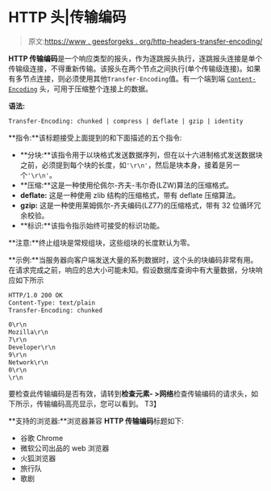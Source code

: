 # HTTP 头|传输编码

> 原文:[https://www . geesforgeks . org/http-headers-transfer-encoding/](https://www.geeksforgeeks.org/http-headers-transfer-encoding/)

**HTTP 传输编码**是一个响应类型的报头，作为逐跳报头执行，逐跳报头连接是单个传输级连接，不得重新传输。该报头在两个节点之间执行(单个传输级连接)。如果有多节点连接，则必须使用其他`Transfer-Encoding`值。有一个端到端 [`Content-Encoding`](https://www.geeksforgeeks.org/http-headers-content-encoding/) 头，可用于压缩整个连接上的数据。

**语法:**

```html
Transfer-Encoding: chunked | compress | deflate | gzip | identity
```

**指令:**该标题接受上面提到的和下面描述的五个指令:

*   **分块:**该指令用于以块格式发送数据序列，但在以十六进制格式发送数据块之前，必须提到每个块的长度，如`'\r\n'`，然后是块本身，接着是另一个`'\r\n'`。
*   **压缩:**这是一种使用伦佩尔-齐夫-韦尔奇(LZW)算法的压缩格式。
*   **deflate:** 这是一种使用 zlib 结构的压缩格式，带有 deflate 压缩算法。
*   **gzip:** 这是一种使用莱姆佩尔-齐夫编码(LZ77)的压缩格式，带有 32 位循环冗余校验。
*   **标识:**该指令指示始终可接受的标识功能。

**注意:**终止组块是常规组块，这些组块的长度默认为零。

**示例:**当服务器向客户端发送大量的系列数据时，这个头的块编码非常有用。在请求完成之前，响应的总大小可能未知。假设数据库查询中有大量数据，分块响应如下所示

```html
HTTP/1.0 200 OK 
Content-Type: text/plain 
Transfer-Encoding: chunked

0\r\n
Mozilla\r\n 
7\r\n
Developer\r\n
9\r\n
Network\r\n
0\r\n 
\r\n
```

要检查此传输编码是否有效，请转到**检查元素- >网络**检查传输编码的请求头，如下所示，传输编码高亮显示，您可以看到。
T3】

**支持的浏览器:**浏览器兼容 **HTTP 传输编码**标题如下:

*   谷歌 Chrome
*   微软公司出品的 web 浏览器
*   火狐浏览器
*   旅行队
*   歌剧